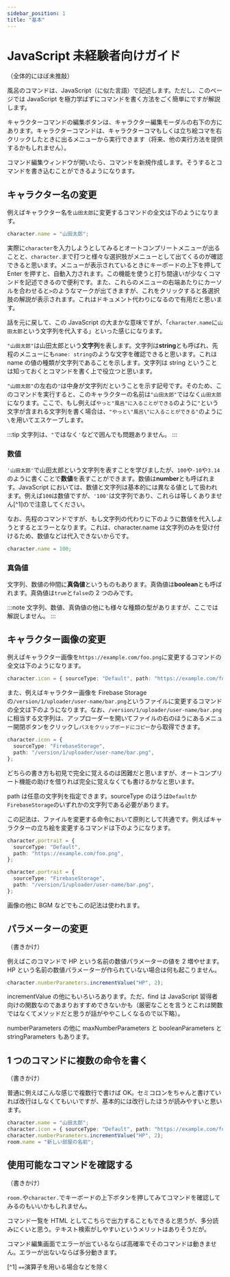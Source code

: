 ```yaml
---
sidebar_position: 1
title: "基本"
---
```


# JavaScript 未経験者向けガイド

（全体的にほぼ未推敲）

風呂のコマンドは、JavaScript（に似た言語）で記述します。ただし、このページでは JavaScript を極力学ばずにコマンドを書く方法をごく簡単にですが解説します。

キャラクターコマンドの編集ボタンは、キャラクター編集モーダルの右下の方にあります。キャラクターコマンドは、キャラクターコマもしくは立ち絵コマを右クリックしたときに出るメニューから実行できます（将来、他の実行方法を提供するかもしれません）。

コマンド編集ウィンドウが開いたら、コマンドを新規作成します。そうするとコマンドを書き込むことができるようになります。

## キャラクター名の変更

例えばキャラクター名を`山田太郎`に変更するコマンドの全文は下のようになります。

```typescript
character.name = "山田太郎";
```

実際に`character`を入力しようとしてみるとオートコンプリートメニューが出ることと、`character.`まで打つと様々な選択肢がメニューとして出てくるのが確認できると思います。メニューが表示されているときにキーボードの上下を押して Enter を押すと、自動入力されます。この機能を使うと打ち間違いが少なくコマンドを記述できるので便利です。また、これらのメニューの右端あたりにカーソルを合わせると`>`のようなマークが出てきますが、これをクリックすると各選択肢の解説が表示されます。これはドキュメント代わりになるので有用だと思います。

話を元に戻して、この JavaScript の大まかな意味ですが、「`character.name`に`山田太郎`という文字列を代入する」といった感じになります。

`"山田太郎"`は山田太郎という**文字列**を表します。文字列は**string**とも呼ばれ、先程のメニューにも`name: string`のような文字を確認できると思います。これは name の値の種類が文字列であることを示します。文字列は string ということは知っておくとコマンドを書く上で役立つと思います。

`"山田太郎"`の左右の`"`は中身が文字列だということを示す記号です。そのため、このコマンドを実行すると、このキャラクターの名前は`"山田太郎"`ではなく`山田太郎`になります。ここで、もし例えば`やっと"風呂"に入ることができる`のように`"`という文字が含まれる文字列を書く場合は、`"やっと\"風呂\"に入ることができる"`のように`\`を用いてエスケープします。

:::tip
文字列は、`"`ではなく`'`などで囲んでも問題ありません。
:::

### 数値

`'山田太郎'`で山田太郎という文字列を表すことを学びましたが、`100`や`-10`や`3.14`のように書くことで**数値**を表すことができます。数値は**number**とも呼ばれます。JavaScript においては、数値と文字列は基本的には異なる値として扱われます。例えば`100`は数値ですが、`'100'`は文字列であり、これらは等しくありません[^1]ので注意してください。

なお、先程のコマンドですが、もし文字列の代わりに下のように数値を代入しようとするとエラーとなります。これは、character.name は文字列のみを受け付けるため、数値などは代入できないからです。

```typescript
character.name = 100;
```

### 真偽値

文字列、数値の仲間に**真偽値**というものもあります。真偽値は**boolean**とも呼ばれます。真偽値は`true`と`false`の 2 つのみです。

:::note
文字列、数値、真偽値の他にも様々な種類の型がありますが、ここでは解説しません。
:::

## キャラクター画像の変更

例えばキャラクター画像を`https://example.com/foo.png`に変更するコマンドの全文は下のようになります。

```typescript
character.icon = { sourceType: "Default", path: "https://example.com/foo.png" };
```

また、例えばキャラクター画像を Firebase Storage の`/version/1/uploader/user-name/bar.png`というファイルに変更するコマンドの全文は下のようになります。なお、`/version/1/uploader/user-name/bar.png`に相当する文字列は、アップローダーを開いてファイルの右のほうにあるメニュー開閉ボタンをクリックし`パスをクリップボードにコピー`から取得できます。

```typescript
character.icon = {
  sourceType: "FirebaseStorage",
  path: "/version/1/uploader/user-name/bar.png",
};
```

どちらの書き方も初見で完全に覚えるのは困難だと思いますが、オートコンプリート機能の助けを借りれば完全に覚えなくても書けるかなと思います。

path は任意の文字列を指定できます。sourceType のほうは`Default`か`FirebaseStorage`のいずれかの文字列である必要があります。

この記法は、ファイルを変更する命令において原則として共通です。例えばキャラクターの立ち絵を変更するコマンドは下のようになります。

```typescript
character.portrait = {
  sourceType: "Default",
  path: "https://example.com/foo.png",
};
```

```typescript
character.portrait = {
  sourceType: "FirebaseStorage",
  path: "/version/1/uploader/user-name/bar.png",
};
```

画像の他に BGM などでもこの記法は使われます。

## パラメーターの変更

（書きかけ）

例えばこのコマンドで HP という名前の数値パラメーターの値を 2 増やせます。HP という名前の数値パラメーターが作られていない場合は何も起こりません。

```typescript
character.numberParameters.incrementValue("HP", 2);
```

incrementValue の他にもいろいろあります。ただ、find は JavaScript 習得者向けの関数なのであまりおすすめできないかも（厳密なことを言うとこれは関数ではなくてメソッドだと思うが話がややこしくなるので以下略）。

numberParameters の他に maxNumberParameters と booleanParameters と stringParameters もあります。

## 1 つのコマンドに複数の命令を書く

（書きかけ）

普通に例えばこんな感じで複数行で書けば OK。セミコロンをちゃんと書けていれば改行はしなくてもいいですが、基本的には改行したほうが読みやすいと思います。

```typescript
character.name = "山田太郎";
character.icon = { sourceType: "Default", path: "https://example.com/foo.png" };
character.numberParameters.incrementValue("HP", 2);
room.name = "新しい部屋の名前";
```

## 使用可能なコマンドを確認する

（書きかけ）

`room.`や`character.`でキーボードの上下ボタンを押してみてコマンドを確認してみるのもいいかもしれません。

コマンド一覧を HTML としてこちらで出力することもできると思うが、多分読みにくいと思う。テキスト検索がしやすいというメリットはありそうだが。

コマンド編集画面でエラーが出ているならば高確率でそのコマンドは動きません。エラーが出ないならば多分動きます。

[^1] `==`演算子を用いる場合などを除く